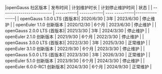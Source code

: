 
|openGauss 社区版本           | 发布时间    | 计划维护时长 | 计划停止维护时间 | 状态          |
| -------------------------- | -----------| ------------| ---- ----------|----------------|
| openGauss 1.0.0 LTS (首版本)| 2020/6/30   | 3年        | 2023/6/30      | 停止维护        |
| openEuler 1.1.0 创新版本    | 2020/12/30  | 6个月      | 2023/6/30      | 停止维护         |
| openGauss 2.0.0 LTS (首版本)| 2021/3/30   | 3年        | 2024/3/30      | 停止维护        |
| openEuler 2.1.0 创新版本    | 2021/9/30  | 6个月       | 2022/3/30      | 停止维护         |
| openGauss 3.0.0 LTS (首版本)| 2022/3/30   | 3年        | 2025/3/30      | 正常维护        |
| openEuler 3.1.0 创新版本    | 2022/9/30  | 6个月       | 2023/3/30      | 停止维护         |
| openGauss 5.0.0 LTS (首版本)| 2023/3/30   | 3年        | 2026/3/30      | 正常维护        |
| openEuler 5.1.0 创新版本    | 2023/9/30  | 6个月       | 2024/3/30      | 停止维护         |
| openEuler 6.0.0-RC1 创新版本| 2024/3/30  | 6个月       | 2024/9/30      | 正常维护         |
